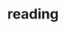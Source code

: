 ---
layout: page
title: reading
nav: true
nav_order: 4
dropdown: true
children: 
    - title: Reading List
      permalink: /reading/reading_list
    - title: Minima Moralia
      permalink: /reading/minima-moralia
    - title: Trip Without a Ticket
      permalink: /reading/trip-without-a-ticket
---